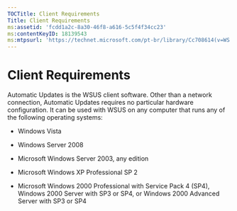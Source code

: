 ```yaml
---
TOCTitle: Client Requirements
Title: Client Requirements
ms:assetid: 'fcdd1a2c-8a30-46f8-a616-5c5f4f34cc23'
ms:contentKeyID: 18139543
ms:mtpsurl: 'https://technet.microsoft.com/pt-br/library/Cc708614(v=WS.10)'
---
```


Client Requirements
===================

Automatic Updates is the WSUS client software. Other than a network connection, Automatic Updates requires no particular hardware configuration. It can be used with WSUS on any computer that runs any of the following operating systems:

-   Windows Vista

-   Windows Server 2008

-   Microsoft Windows Server 2003, any edition

-   Microsoft Windows XP Professional SP 2

-   Microsoft Windows 2000 Professional with Service Pack 4 (SP4), Windows 2000 Server with SP3 or SP4, or Windows 2000 Advanced Server with SP3 or SP4